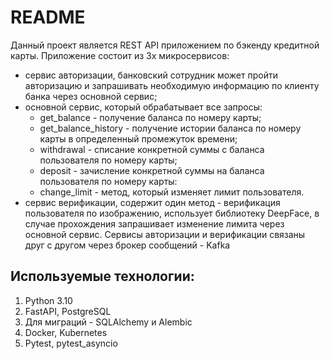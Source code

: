 # README
Данный проект является REST API приложением по бэкенду кредитной карты.
Приложение состоит из 3х микросервисов:
  - сервис авторизации, банковский сотрудник может пройти авторизацию и запрашивать необходимую информацию по клиенту банка через основной сервис;
  - основной сервис, который обрабатывает все запросы:
      + get_balance - получение баланса по номеру карты;
      + get_balance_history - получение истории баланса по номеру карты в определенный промежуток времени;
      + withdrawal - списание конкретной суммы с баланса пользователя по номеру карты;
      + deposit - зачисление конкретной суммы на баланса пользователя по номеру карты:
      + change_limit - метод, который изменяет лимит пользователя.
  - сервис верификации, содержит один метод - верификация пользователя по изображению, использует библиотеку DeepFace, в случае прохождения запрашивает изменение лимита через основной сервис.
Сервисы авторизации и верификации связаны друг с другом через брокер сообщений - Kafka

## Используемые технологии:
  1. Python 3.10
  2. FastAPI, PostgreSQL
  3. Для миграций - SQLAlchemy и Alembic
  4. Docker, Kubernetes
  5. Pytest, pytest_asyncio
